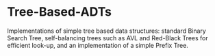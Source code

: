 # Tree-Based-ADTs
Implementations of simple tree based data structures: standard Binary Search Tree, self-balancing trees such as AVL and Red-Black Trees for efficient look-up, and an implementation of a simple Prefix Tree. 
